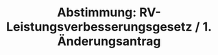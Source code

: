 ---
abstimmung:
  abstimmung: 1
  bundestagssitzung: 37
  legislaturperiode: 18
categories:
- Rente
- Finanzen
- Arbeit
- Soziales
data:
- title: Abstimmungsergebnis 20140523_1-data.pdf
  url: /res/abstimmungsliste/20140523_1-data.pdf
- title: Abstimmungsergebnis 20140523_1_xls-data.csv
  url: /res/abstimmungsliste/analyses/20140523_1_xls-data.csv
documents:
- local: /res/abstimmungsdaten/018-037-01/1800909.pdf
  title: Drucksache 18/00909.pdf
  url: http://dip21.bundestag.de/dip21/btd/18/009/1800909.pdf
- local: /res/abstimmungsdaten/018-037-01/1801489.pdf
  title: Drucksache 18/01489.pdf
  url: http://dip21.bundestag.de/dip21/btd/18/014/1801489.pdf
- local: /res/abstimmungsdaten/018-037-01/1801495.pdf
  title: Drucksache 18/01495.pdf
  url: http://dip21.bundestag.de/dip21/btd/18/014/1801495.pdf
ergebnis:
  cdu/csu:
    enthaltung: 0
    gesamt: 311
    ja: 0
    nein: 295
    nichtabgegeben: 16
    ungueltig: 0
  die.linke:
    enthaltung: 0
    gesamt: 64
    ja: 55
    nein: 0
    nichtabgegeben: 9
    ungueltig: 0
  file: 20140523_1_xls-data.csv
  gruenen:
    enthaltung: 0
    gesamt: 63
    ja: 58
    nein: 0
    nichtabgegeben: 5
    ungueltig: 0
  spd:
    enthaltung: 0
    gesamt: 193
    ja: 0
    nein: 178
    nichtabgegeben: 15
    ungueltig: 0
layout: abstimmung
links:
- title: https://www.bundestag.de/parlament/plenum/abstimmung/abstimmung?id=270
  url: https://www.bundestag.de/parlament/plenum/abstimmung/abstimmung?id=270
- title: http://www.abgeordnetenwatch.de/rentenpaket-1105-602.html
  url: http://www.abgeordnetenwatch.de/rentenpaket-1105-602.html
preview: "Deutscher Bundestag\n\n37. Sitzung des Deutschen Bundestages\nam Freitag,\
  \ 23.Mai 2014\nEndg\xFCltiges Ergebnis der Namentlichen Abstimmung Nr. 1\n\n\xC4\
  nderungsantrag der Abgeordneten Matthias W. Birkwald, Sabine Zimmermann (Zwickau),\n\
  Roland Claus, weiterer Abgeordneter und der Fraktion DIE LINKE.\nzu der zweiten\
  \ Beratung des Gesetzentwurfs der Bundesregierung\nEntwurf eines Gesetzes \xFCber\
  \ Leistungsverbesserungen in der gesetzlichen\nRentenversicherung (RV-Leistungsverbesserungsgesetz)\n\
  - Drucksachen 18/909, 18/1489 und 18/1495 -\n\nAbgegebene Stimmen insgesamt:\n\n\
  586\n45\n\nNicht abgegebene Stimmen:\nJa-Stimmen:\n\n113\n\nNein-Stimmen:\n\n473\n\
  \nEnthaltungen:\n\n0\n\nUng\xFCltige:\n\n0\n\nBerlin, den 23.05.2014\n\nBeginn:\
  \ 12:10\nEnde: 12:13\n"
tags:
- Rentenversicherung
- Rente
title: "Abstimmung: RV-Leistungsverbesserungsgesetz / 1. \xC4nderungsantrag"
---